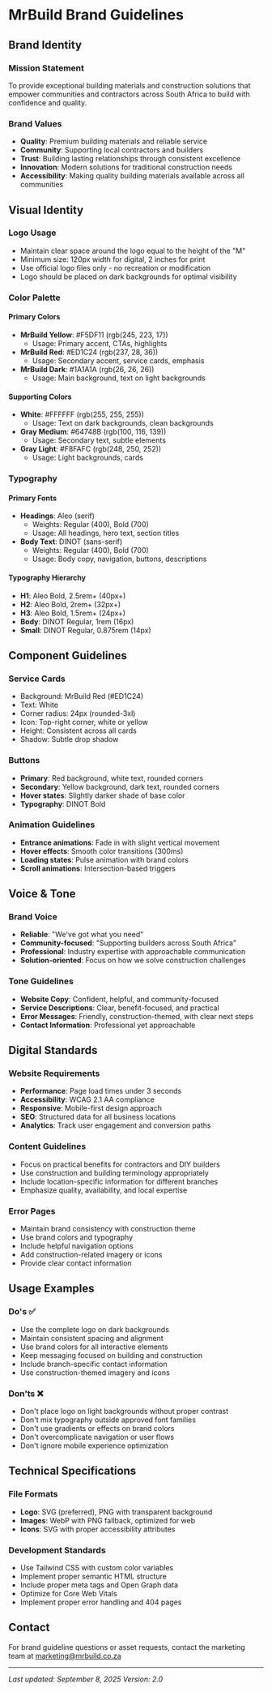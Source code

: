 # MrBuild Brand Guidelines

## Brand Identity

### Mission Statement

To provide exceptional building materials and construction solutions that empower communities and contractors across South Africa to build with confidence and quality.

### Brand Values

- **Quality**: Premium building materials and reliable service
- **Community**: Supporting local contractors and builders
- **Trust**: Building lasting relationships through consistent excellence
- **Innovation**: Modern solutions for traditional construction needs
- **Accessibility**: Making quality building materials available across all communities

## Visual Identity

### Logo Usage

- Maintain clear space around the logo equal to the height of the "M"
- Minimum size: 120px width for digital, 2 inches for print
- Use official logo files only - no recreation or modification
- Logo should be placed on dark backgrounds for optimal visibility

### Color Palette

#### Primary Colors

- **MrBuild Yellow**: #F5DF11 (rgb(245, 223, 17))
  - Usage: Primary accent, CTAs, highlights
- **MrBuild Red**: #ED1C24 (rgb(237, 28, 36))
  - Usage: Secondary accent, service cards, emphasis
- **MrBuild Dark**: #1A1A1A (rgb(26, 26, 26))
  - Usage: Main background, text on light backgrounds

#### Supporting Colors

- **White**: #FFFFFF (rgb(255, 255, 255))
  - Usage: Text on dark backgrounds, clean backgrounds
- **Gray Medium**: #64748B (rgb(100, 116, 139))
  - Usage: Secondary text, subtle elements
- **Gray Light**: #F8FAFC (rgb(248, 250, 252))
  - Usage: Light backgrounds, cards

### Typography

#### Primary Fonts

- **Headings**: Aleo (serif)
  - Weights: Regular (400), Bold (700)
  - Usage: All headings, hero text, section titles
- **Body Text**: DINOT (sans-serif)
  - Weights: Regular (400), Bold (700)
  - Usage: Body copy, navigation, buttons, descriptions

#### Typography Hierarchy

- **H1**: Aleo Bold, 2.5rem+ (40px+)
- **H2**: Aleo Bold, 2rem+ (32px+)
- **H3**: Aleo Bold, 1.5rem+ (24px+)
- **Body**: DINOT Regular, 1rem (16px)
- **Small**: DINOT Regular, 0.875rem (14px)

## Component Guidelines

### Service Cards

- Background: MrBuild Red (#ED1C24)
- Text: White
- Corner radius: 24px (rounded-3xl)
- Icon: Top-right corner, white or yellow
- Height: Consistent across all cards
- Shadow: Subtle drop shadow

### Buttons

- **Primary**: Red background, white text, rounded corners
- **Secondary**: Yellow background, dark text, rounded corners
- **Hover states**: Slightly darker shade of base color
- **Typography**: DINOT Bold

### Animation Guidelines

- **Entrance animations**: Fade in with slight vertical movement
- **Hover effects**: Smooth color transitions (300ms)
- **Loading states**: Pulse animation with brand colors
- **Scroll animations**: Intersection-based triggers

## Voice & Tone

### Brand Voice

- **Reliable**: "We've got what you need"
- **Community-focused**: "Supporting builders across South Africa"
- **Professional**: Industry expertise with approachable communication
- **Solution-oriented**: Focus on how we solve construction challenges

### Tone Guidelines

- **Website Copy**: Confident, helpful, and community-focused
- **Service Descriptions**: Clear, benefit-focused, and practical
- **Error Messages**: Friendly, construction-themed, with clear next steps
- **Contact Information**: Professional yet approachable

## Digital Standards

### Website Requirements

- **Performance**: Page load times under 3 seconds
- **Accessibility**: WCAG 2.1 AA compliance
- **Responsive**: Mobile-first design approach
- **SEO**: Structured data for all business locations
- **Analytics**: Track user engagement and conversion paths

### Content Guidelines

- Focus on practical benefits for contractors and DIY builders
- Use construction and building terminology appropriately
- Include location-specific information for different branches
- Emphasize quality, availability, and local expertise

### Error Pages

- Maintain brand consistency with construction theme
- Use brand colors and typography
- Include helpful navigation options
- Add construction-related imagery or icons
- Provide clear contact information

## Usage Examples

### Do's ✅

- Use the complete logo on dark backgrounds
- Maintain consistent spacing and alignment
- Use brand colors for all interactive elements
- Keep messaging focused on building and construction
- Include branch-specific contact information
- Use construction-themed imagery and icons

### Don'ts ❌

- Don't place logo on light backgrounds without proper contrast
- Don't mix typography outside approved font families
- Don't use gradients or effects on brand colors
- Don't overcomplicate navigation or user flows
- Don't ignore mobile experience optimization

## Technical Specifications

### File Formats

- **Logo**: SVG (preferred), PNG with transparent background
- **Images**: WebP with PNG fallback, optimized for web
- **Icons**: SVG with proper accessibility attributes

### Development Standards

- Use Tailwind CSS with custom color variables
- Implement proper semantic HTML structure
- Include proper meta tags and Open Graph data
- Optimize for Core Web Vitals
- Implement proper error handling and 404 pages

## Contact

For brand guideline questions or asset requests, contact the marketing team at <marketing@mrbuild.co.za>

---

_Last updated: September 8, 2025_
_Version: 2.0_
